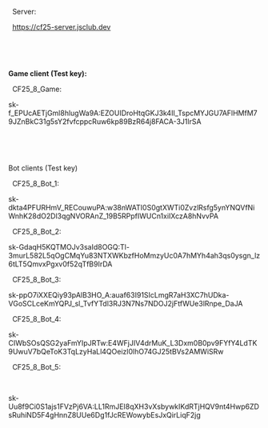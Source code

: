 &nbsp;	Server:	

&nbsp;	https://cf25-server.jsclub.dev	

&nbsp;		

&nbsp;		

**Game client (Test key):**	

&nbsp;	CF25\_8\_Game:	

sk-f\_EPUcAETjGml8hlugWa9A:EZOUIDroHtqGKJ3k4II\_TspcMYJGU7AFlHMfM79JZnBkC31g5sY2fvfcppcRuw6kp89BzR64j8FACA-3J1lrSA

&nbsp;		

&nbsp;		

Bot clients (Test key)	

&nbsp;	CF25\_8\_Bot\_1:	

sk-dkta4PFURHmV\_RECouwuPA:w38nWATI0S0gtXWTi0ZvzlRsfg5ynYNQVfNiWnhK28dO2Dl3qgNVORAnZ\_19B5RPpfIWUCn1xiIXczA8hNvvPA

&nbsp;	CF25\_8\_Bot\_2:	

sk-GdaqH5KQTMOJv3saId8OGQ:Tl-3murL582L5qOgCMqYu83NTXWKbzfHoMmzyUc0A7hMYh4ah3qs0ysgn\_lz6tLT5QmvxPgxv0f52qTfB9IrDA

&nbsp;	CF25\_8\_Bot\_3:	

sk-ppO7iXXEQiy93pAlB3HO\_A:auaf63I91SIcLmgR7aH3XC7hUDka-VGoSCLceKmYQPJ\_sl\_TvfYTdl3RJ3N7Ns7NDOJ2jFtfWUe3lRnpe\_DaJA

&nbsp;	CF25\_8\_Bot\_4:	

sk-CIWbSOsQSG2yaFmYIpJRTw:E4WFjJIV4drMuK\_L3Dxm0B0pv9FYfY4LdTK9UwuV7bQeToK3TqLzyHaLl4QOeizl0lhO74GJ25tBVs2AMWiSRw

&nbsp;	CF25\_8\_Bot\_5:

&nbsp;	

sk-Uu8f9Ci0S1ajs1FVzPj6VA:LL1RmJEI8qXH3vXsbywkIKdRTjHQV9nt4Hwp6ZDsRuhiND5F4gHnnZ8UUe6Dg1fJcREWowybEsJxQirLiqF2jg

